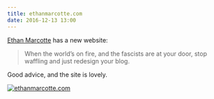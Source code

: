 ```yaml
---
title: ethanmarcotte.com
date: 2016-12-13 13:00
---
```


[Ethan Marcotte][em] has a new website:

> When the world’s on fire, and the fascists are at your door, stop waffling and just redesign your blog.

Good advice, and the site is lovely.

[![ethanmarcotte.com](https://ethanmarcotte.com/img/fox.svg)](https://ethanmarcotte.com)

[em]: https://ethanmarcotte.com